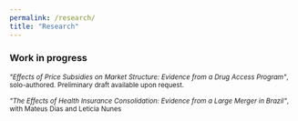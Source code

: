 ```yaml
---
permalink: /research/
title: "Research"
---
```




### Work in progress
<small>_"Effects of Price Subsidies on Market Structure: Evidence from a Drug Access Program"_,</small><br>
<small>solo-authored. Preliminary draft available upon request. </small>

<small>_"The Effects of Health Insurance Consolidation: Evidence from a Large Merger in Brazil"_,</small><br>
<small>with Mateus Dias and Leticia Nunes </small>
